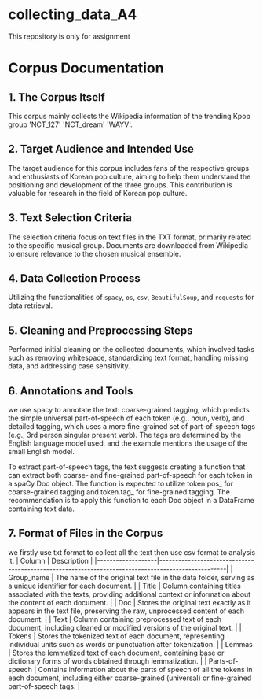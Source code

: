 # collecting_data_A4
This repository is only for assignment
# Corpus Documentation

## 1. The Corpus Itself

This corpus mainly collects the Wikipedia information of the trending Kpop group 'NCT_127' 'NCT_dream' 'WAYV'.

## 2. Target Audience and Intended Use

The target audience for this corpus includes fans of the respective groups and enthusiasts of Korean pop culture, aiming to help them understand the positioning and development of the three groups. This contribution is valuable for research in the field of Korean pop culture.

## 3. Text Selection Criteria

The selection criteria focus on text files in the TXT format, primarily related to the specific musical group. Documents are downloaded from Wikipedia to ensure relevance to the chosen musical ensemble.

## 4. Data Collection Process

Utilizing the functionalities of `spacy`, `os`, `csv`, `BeautifulSoup`, and `requests` for data retrieval.

## 5. Cleaning and Preprocessing Steps

Performed initial cleaning on the collected documents, which involved tasks such as removing whitespace, standardizing text format, handling missing data, and addressing case sensitivity.

## 6. Annotations and Tools

we use spacy to annotate the text: coarse-grained tagging, which predicts the simple universal part-of-speech of each token (e.g., noun, verb), and detailed tagging, which uses a more fine-grained set of part-of-speech tags (e.g., 3rd person singular present verb). The tags are determined by the English language model used, and the example mentions the usage of the small English model.

To extract part-of-speech tags, the text suggests creating a function that can extract both coarse- and fine-grained part-of-speech for each token in a spaCy Doc object. The function is expected to utilize token.pos_ for coarse-grained tagging and token.tag_ for fine-grained tagging. The recommendation is to apply this function to each Doc object in a DataFrame containing text data.

## 7. Format of Files in the Corpus
we firstly use txt format to collect all the text then use csv format to analysis it.
| Column            | Description                                                                                       |
|-------------------|---------------------------------------------------------------------------------------------------|
| Group_name     | The name of the original text file in the data folder, serving as a unique identifier for each document.                                        |
| Title  | Column containing titles associated with the texts, providing additional context or information about the content of each document.  |
| Doc            | Stores the original text exactly as it appears in the text file, preserving the raw, unprocessed content of each document.                             |
| Text  |  Column containing preprocessed text of each document, including cleaned or modified versions of the original text.                      |
| Tokens         | Stores the tokenized text of each document, representing individual units such as words or punctuation after tokenization.                           |
| Lemmas         | Stores the lemmatized text of each document, containing base or dictionary forms of words obtained through lemmatization.                            |
| Parts-of-speech | Contains information about the parts of speech of all the tokens in each document, including either coarse-grained (universal) or fine-grained part-of-speech tags. |



